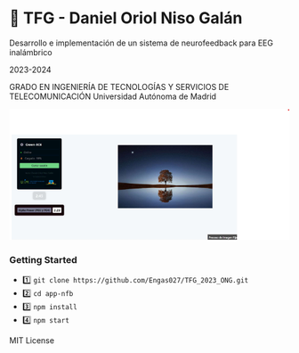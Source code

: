 # 🚀 TFG - Daniel Oriol Niso Galán

Desarrollo e implementación de un sistema de neurofeedback para EEG inalámbrico

2023-2024

GRADO EN INGENIERÍA DE TECNOLOGÍAS Y SERVICIOS DE TELECOMUNICACIÓN
Universidad Autónoma de Madrid

![Imagen interfaz app](public/Imagen_Readme.png)

### Getting Started

- 1️⃣ `git clone https://github.com/Engas027/TFG_2023_ONG.git`
- 2️⃣ `cd app-nfb`
- 3️⃣ `npm install`
- 4️⃣ `npm start`


MIT License
